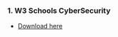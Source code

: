 ### **1. W3 Schools CyberSecurity**
- [Download here](https://www.w3schools.com/cybersecurity/index.php)